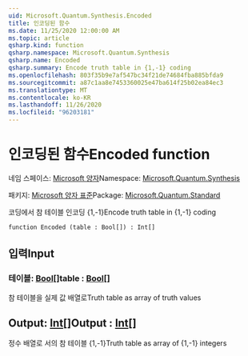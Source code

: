```yaml
---
uid: Microsoft.Quantum.Synthesis.Encoded
title: 인코딩된 함수
ms.date: 11/25/2020 12:00:00 AM
ms.topic: article
qsharp.kind: function
qsharp.namespace: Microsoft.Quantum.Synthesis
qsharp.name: Encoded
qsharp.summary: Encode truth table in {1,-1} coding
ms.openlocfilehash: 803f35b9e7af547bc34f21de74684fba885bfda9
ms.sourcegitcommit: a87c1aa8e7453360025e47ba614f25b02ea84ec3
ms.translationtype: MT
ms.contentlocale: ko-KR
ms.lasthandoff: 11/26/2020
ms.locfileid: "96203181"
---
```

# <a name="encoded-function"></a><span data-ttu-id="ad9b1-102">인코딩된 함수</span><span class="sxs-lookup"><span data-stu-id="ad9b1-102">Encoded function</span></span>

<span data-ttu-id="ad9b1-103">네임 스페이스: [Microsoft 양자](xref:Microsoft.Quantum.Synthesis)</span><span class="sxs-lookup"><span data-stu-id="ad9b1-103">Namespace: [Microsoft.Quantum.Synthesis](xref:Microsoft.Quantum.Synthesis)</span></span>

<span data-ttu-id="ad9b1-104">패키지: [Microsoft 양자 표준](https://nuget.org/packages/Microsoft.Quantum.Standard)</span><span class="sxs-lookup"><span data-stu-id="ad9b1-104">Package: [Microsoft.Quantum.Standard](https://nuget.org/packages/Microsoft.Quantum.Standard)</span></span>


<span data-ttu-id="ad9b1-105">코딩에서 참 테이블 인코딩 {1,-1}</span><span class="sxs-lookup"><span data-stu-id="ad9b1-105">Encode truth table in {1,-1} coding</span></span>

```qsharp
function Encoded (table : Bool[]) : Int[]
```


## <a name="input"></a><span data-ttu-id="ad9b1-106">입력</span><span class="sxs-lookup"><span data-stu-id="ad9b1-106">Input</span></span>

### <a name="table--bool"></a><span data-ttu-id="ad9b1-107">테이블: [Bool](xref:microsoft.quantum.lang-ref.bool)[]</span><span class="sxs-lookup"><span data-stu-id="ad9b1-107">table : [Bool](xref:microsoft.quantum.lang-ref.bool)[]</span></span>

<span data-ttu-id="ad9b1-108">참 테이블을 실제 값 배열로</span><span class="sxs-lookup"><span data-stu-id="ad9b1-108">Truth table as array of truth values</span></span>



## <a name="output--int"></a><span data-ttu-id="ad9b1-109">Output: [Int](xref:microsoft.quantum.lang-ref.int)[]</span><span class="sxs-lookup"><span data-stu-id="ad9b1-109">Output : [Int](xref:microsoft.quantum.lang-ref.int)[]</span></span>

<span data-ttu-id="ad9b1-110">정수 배열로 서의 참 테이블 {1,-1}</span><span class="sxs-lookup"><span data-stu-id="ad9b1-110">Truth table as array of {1,-1} integers</span></span>